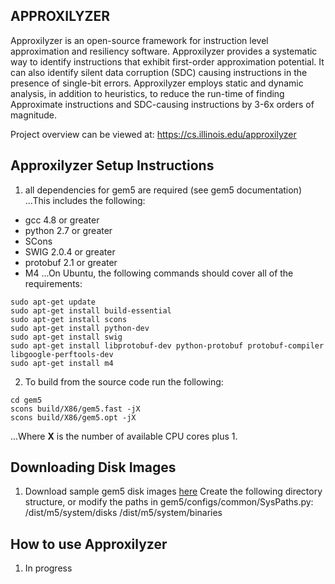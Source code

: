 ## APPROXILYZER

Approxilyzer is an open-source framework for instruction level approximation 
and resiliency software. Approxilyzer provides a systematic way to identify 
instructions that exhibit first-order approximation potential. It can also identify 
silent data corruption (SDC) causing instructions in the presence of single-bit errors. 
Approxilyzer employs static and dynamic analysis, in addition to heuristics, to reduce 
the run-time of finding Approximate instructions and SDC-causing instructions by 3-6x 
orders of magnitude.

Project overview can be viewed at: https://cs.illinois.edu/approxilyzer



## Approxilyzer Setup Instructions
1. all dependencies for gem5 are required (see gem5 documentation)
...This includes the following:
  * gcc 4.8 or greater
  * python 2.7 or greater
  * SCons
  * SWIG 2.0.4 or greater
  * protobuf 2.1 or greater
  * M4
...On Ubuntu, the following commands should cover all of the requirements:
```
sudo apt-get update
sudo apt-get install build-essential
sudo apt-get install scons
sudo apt-get install python-dev
sudo apt-get install swig
sudo apt-get install libprotobuf-dev python-protobuf protobuf-compiler libgoogle-perftools-dev
sudo apt-get install m4
```
2. To build from the source code run the following:
```
cd gem5
scons build/X86/gem5.fast -jX
scons build/X86/gem5.opt -jX
```
...Where **X** is the number of available CPU cores plus 1.

## Downloading Disk Images
1. Download sample gem5 disk images [here](https://uofi.box.com/s/6h0ep96pbi5sexygmyobt778wyqfl3r6)
Create the following directory structure, or modify the paths in
gem5/configs/common/SysPaths.py: /dist/m5/system/disks
                            /dist/m5/system/binaries


## How to use Approxilyzer
1. In progress
